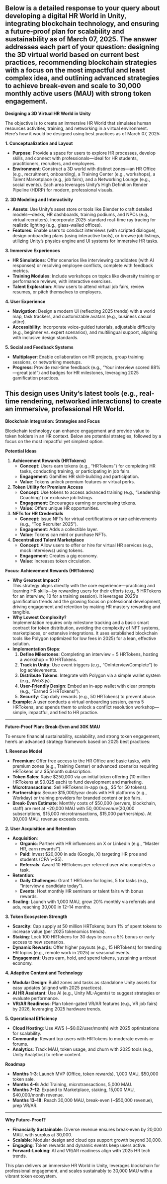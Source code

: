 Below is a detailed response to your query about developing a digital HR World in Unity, integrating blockchain technology, and ensuring a future-proof plan for scalability and sustainability as of March 07, 2025\. The answer addresses each part of your question: designing the 3D virtual world based on current best practices, recommending blockchain strategies with a focus on the most impactful and least complex idea, and outlining advanced strategies to achieve break-even and scale to 30,000 monthly active users (MAU) with strong token engagement.  
---

**Designing a 3D Virtual HR World in Unity**

The objective is to create an immersive HR World that simulates human resources activities, training, and networking in a virtual environment. Here’s how it would be designed using best practices as of March 07, 2025:

**1\. Conceptualization and Layout**

* **Purpose**: Provide a space for users to explore HR processes, develop skills, and connect with professionals—ideal for HR students, practitioners, recruiters, and employees.  
* **Environment**: Construct a 3D world with distinct zones—an HR Office (e.g., recruitment, onboarding), a Training Center (e.g., workshops), a Talent Marketplace (e.g., job fairs), and a Networking Lounge (e.g., social events). Each area leverages Unity’s High Definition Render Pipeline (HDRP) for modern, professional visuals.

**2\. 3D Modeling and Interactivity**

* **Assets**: Use Unity’s asset store or tools like Blender to craft detailed models—desks, HR dashboards, training podiums, and NPCs (e.g., virtual recruiters). Incorporate 2025-standard real-time ray tracing for realistic lighting (e.g., glass-walled offices).  
* **Features**: Enable users to conduct interviews (with scripted dialogue), design onboarding plans (using interactive tools), or browse job listings, utilizing Unity’s physics engine and UI systems for immersive HR tasks.

**3\. Immersive Experiences**

* **HR Simulations**: Offer scenarios like interviewing candidates (with AI responses) or resolving employee conflicts, complete with feedback metrics.  
* **Training Modules**: Include workshops on topics like diversity training or performance reviews, with interactive exercises.  
* **Talent Exploration**: Allow users to attend virtual job fairs, review resumes, or pitch themselves to employers.

**4\. User Experience**

* **Navigation**: Design a modern UI (reflecting 2025 trends) with a world map, task trackers, and customizable avatars (e.g., business casual attire).  
* **Accessibility**: Incorporate voice-guided tutorials, adjustable difficulty (e.g., beginner vs. expert scenarios), and multilingual support, aligning with inclusive design standards.

**5\. Social and Feedback Systems**

* **Multiplayer**: Enable collaboration on HR projects, group training sessions, or networking meetups.  
* **Progress**: Provide real-time feedback (e.g., “Your interview scored 88%—great job\!”) and badges for HR milestones, leveraging 2025 gamification practices.

This design uses Unity’s latest tools (e.g., real-time rendering, networked interactions) to create an immersive, professional HR World.  
---

**Blockchain Integration: Strategies and Focus**

Blockchain technology can enhance engagement and provide value to token holders in an HR context. Below are potential strategies, followed by a focus on the most impactful yet simplest option.

**Potential Ideas**

1. **Achievement Rewards (HRTokens)**  
   * **Concept**: Users earn tokens (e.g., “HRTokens”) for completing HR tasks, conducting training, or participating in job fairs.  
   * **Engagement**: Gamifies HR skill-building and participation.  
   * **Value**: Tokens unlock premium features or virtual perks.  
2. **Token Utility for Premium Access**  
   * **Concept**: Use tokens to access advanced training (e.g., “Leadership Coaching”) or exclusive job listings.  
   * **Engagement**: Encourages earning or purchasing tokens.  
   * **Value**: Offers unique HR opportunities.  
3. **NFTs for HR Credentials**  
   * **Concept**: Issue NFTs for virtual certifications or rare achievements (e.g., “Top Recruiter 2025”).  
   * **Engagement**: Adds a collectible layer.  
   * **Value**: Tokens can mint or purchase NFTs.  
4. **Decentralized Talent Marketplace**  
   * **Concept**: Allow users to offer or hire for virtual HR services (e.g., mock interviews) using tokens.  
   * **Engagement**: Creates a gig economy.  
   * **Value**: Increases token circulation.

**Focus: Achievement Rewards (HRTokens)**

* **Why Greatest Impact?**  
  This strategy aligns directly with the core experience—practicing and learning HR skills—by rewarding users for their efforts (e.g., 5 HRTokens for an interview, 10 for a training session). It leverages 2025’s gamification trends and the growing focus on professional development, driving engagement and retention by making HR mastery rewarding and tangible.  
* **Why Lowest Complexity?**  
  Implementation requires only milestone tracking and a basic smart contract for token distribution, avoiding the complexity of NFT systems, marketplaces, or extensive integrations. It uses established blockchain tools like Polygon (optimized for low fees in 2025\) for a lean, effective solution.  
* **Implementation Steps**:  
  1. **Define Milestones**: Completing an interview \= 5 HRTokens, hosting a workshop \= 10 HRTokens.  
  2. **Track in Unity**: Use event triggers (e.g., “OnInterviewComplete”) to log achievements.  
  3. **Distribute Tokens**: Integrate with Polygon via a simple wallet system (e.g., Web3.js).  
  4. **User-Friendly Design**: Embed an in-app wallet with clear prompts (e.g., “Earned 5 HRTokens\!”).  
  5. **Security**: Cap daily rewards (e.g., 50 HRTokens) to prevent abuse.  
* **Example**: A user conducts a virtual onboarding session, earns 5 HRTokens, and spends them to unlock a conflict resolution workshop—simple, impactful, and tied to HR practice.

---

**Future-Proof Plan: Break-Even and 30K MAU**

To ensure financial sustainability, scalability, and strong token engagement, here’s an advanced strategy framework based on 2025 best practices:

**1\. Revenue Model**

* **Freemium**: Offer free access to the HR Office and basic tasks, with premium zones (e.g., Training Center) or advanced scenarios requiring HRTokens or a $5/month subscription.  
* **Token Sales**: Raise $250,000 via an initial token offering (10 million HRTokens at $0.025 each) to fund development and marketing.  
* **Microtransactions**: Sell HRTokens in-app (e.g., $5 for 50 tokens).  
* **Partnerships**: Secure $15,000/year deals with HR platforms (e.g., Workday) or training providers for branded content or job fairs.  
* **Break-Even Estimate**: Monthly costs of $50,000 (servers, blockchain, staff) are met at \~20,000 MAU with $50,000 revenue ($20,000 subscriptions, $15,000 microtransactions, $15,000 partnerships). At 30,000 MAU, revenue exceeds costs.

**2\. User Acquisition and Retention**

* **Acquisition**:  
  * **Organic**: Partner with HR influencers on X or LinkedIn (e.g., “Master HR, earn rewards\!”).  
  * **Paid**: Invest $20,000 in ads (Google, X) targeting HR pros and students (CPA \~$5).  
  * **Referrals**: Award 10 HRTokens per referred user who completes a task.  
* **Retention**:  
  * **Daily Challenges**: Grant 1 HRToken for logins, 5 for tasks (e.g., “Interview a candidate today”).  
  * **Events**: Host monthly HR seminars or talent fairs with bonus rewards.  
* **Scaling**: Launch with 1,000 MAU, grow 20% monthly via referrals and ads, reaching 30,000 in 12–14 months.

**3\. Token Ecosystem Strength**

* **Scarcity**: Cap supply at 50 million HRTokens; burn 1% of spent tokens to increase value (per 2025 tokenomics trends).  
* **Staking**: Lock 100 HRTokens for 30 days to earn a 5% bonus or early access to new scenarios.  
* **Dynamic Rewards**: Offer higher payouts (e.g., 15 HRTokens) for trending HR topics (e.g., remote work in 2025\) or seasonal events.  
* **Engagement**: Users earn, hold, and spend tokens, sustaining a robust economy.

**4\. Adaptive Content and Technology**

* **Modular Design**: Build zones and tasks as standalone Unity assets for easy updates (aligned with 2025 practices).  
* **AI HR Assistant**: Use AI (e.g., Unity ML-Agents) to suggest strategies or evaluate performance.  
* **VR/AR Readiness**: Plan token-gated VR/AR features (e.g., VR job fairs) by 2026, leveraging 2025 hardware trends.

**5\. Operational Efficiency**

* **Cloud Hosting**: Use AWS (\~$0.02/user/month) with 2025 optimizations for scalability.  
* **Community**: Reward top users with HRTokens to moderate events or forums.  
* **Analytics**: Track MAU, token usage, and churn with 2025 tools (e.g., Unity Analytics) to refine content.

**Roadmap**

* **Months 1–3**: Launch MVP (Office, token rewards), 1,000 MAU, $50,000 token sale.  
* **Months 4–6**: Add Training, microtransactions, 5,000 MAU.  
* **Months 7–12**: Expand to Marketplace, staking, 15,000 MAU, $40,000/month revenue.  
* **Months 13–18**: Reach 30,000 MAU, break-even (\~$50,000 revenue), prep VR/AR.

---

**Why Future-Proof?**

* **Financially Sustainable**: Diverse revenue ensures break-even by 20,000 MAU, with surplus at 30,000.  
* **Scalable**: Modular design and cloud ops support growth beyond 30,000.  
* **Engaging**: Token rewards and dynamic events keep users active.  
* **Forward-Looking**: AI and VR/AR readiness align with 2025 HR tech trends.

This plan delivers an immersive HR World in Unity, leverages blockchain for professional engagement, and scales sustainably to 30,000 MAU with a vibrant token ecosystem.  
